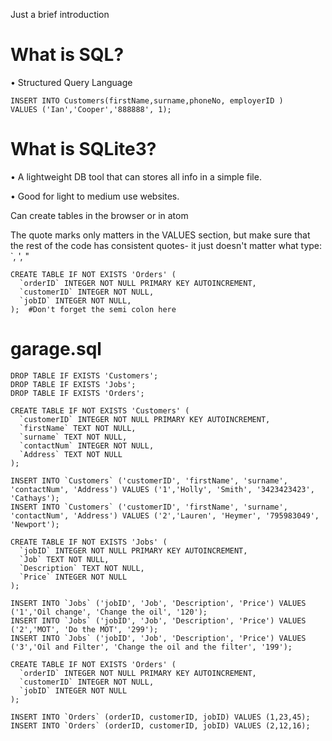 Just a brief introduction

# What is SQL?

• Structured Query Language
```
INSERT INTO Customers(firstName,surname,phoneNo, employerID )
VALUES ('Ian','Cooper','888888', 1);
```

# What is SQLite3?

• A lightweight DB tool that can stores all info in a simple file.

• Good for light to medium use websites. 

Can create tables in the browser or in atom

The quote marks only matters in the VALUES section, but make sure that the rest of the code has consistent quotes- it just doesn't matter what type: `, ', "

```
CREATE TABLE IF NOT EXISTS 'Orders' (
  `orderID` INTEGER NOT NULL PRIMARY KEY AUTOINCREMENT,
  `customerID` INTEGER NOT NULL,
  `jobID` INTEGER NOT NULL,
);  #Don't forget the semi colon here
```

# garage.sql
```
DROP TABLE IF EXISTS 'Customers';
DROP TABLE IF EXISTS 'Jobs';
DROP TABLE IF EXISTS 'Orders';

CREATE TABLE IF NOT EXISTS 'Customers' (
  `customerID` INTEGER NOT NULL PRIMARY KEY AUTOINCREMENT,
  `firstName` TEXT NOT NULL,
  `surname` TEXT NOT NULL,
  `contactNum` INTEGER NOT NULL,
  `Address` TEXT NOT NULL
);

INSERT INTO `Customers` ('customerID', 'firstName', 'surname', 'contactNum', 'Address') VALUES ('1','Holly', 'Smith', '3423423423', 'Cathays');
INSERT INTO `Customers` ('customerID', 'firstName', 'surname', 'contactNum', 'Address') VALUES ('2','Lauren', 'Heymer', '795983049', 'Newport');

CREATE TABLE IF NOT EXISTS 'Jobs' (
  `jobID` INTEGER NOT NULL PRIMARY KEY AUTOINCREMENT,
  `Job` TEXT NOT NULL,
  `Description` TEXT NOT NULL,
  `Price` INTEGER NOT NULL
);

INSERT INTO `Jobs` ('jobID', 'Job', 'Description', 'Price') VALUES ('1','Oil change', 'Change the oil', '120');
INSERT INTO `Jobs` ('jobID', 'Job', 'Description', 'Price') VALUES ('2','MOT', 'Do the MOT', '299');
INSERT INTO `Jobs` ('jobID', 'Job', 'Description', 'Price') VALUES ('3','Oil and Filter', 'Change the oil and the filter', '199');

CREATE TABLE IF NOT EXISTS 'Orders' (
  `orderID` INTEGER NOT NULL PRIMARY KEY AUTOINCREMENT,
  `customerID` INTEGER NOT NULL,
  `jobID` INTEGER NOT NULL
);

INSERT INTO `Orders` (orderID, customerID, jobID) VALUES (1,23,45);
INSERT INTO `Orders` (orderID, customerID, jobID) VALUES (2,12,16);

```
